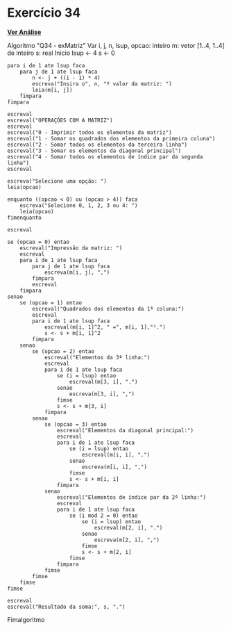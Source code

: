 # Exercício 34

[**Ver Análise**](Analise34.md)

Algoritmo "Q34 - exMatriz"
Var
    i, j, n, lsup, opcao: inteiro
    m: vetor [1..4, 1..4] de inteiro
    s: real
Inicio
    lsup <- 4
    s <- 0
    
    para i de 1 ate lsup faca
        para j de 1 ate lsup faca
            n <- j + ((i - 1) * 4)
            escreva("Insira o", n, "º valor da matriz: ")
            leia(m[i, j])
        fimpara
    fimpara
    
    escreval
    escreval("OPERAÇÕES COM A MATRIZ")
    escreval
    escreval("0 - Imprimir todos os elementos da matriz")
    escreval("1 - Somar os quadrados dos elementos da primeira coluna")
    escreval("2 - Somar todos os elementos da terceira linha")
    escreval("3 - Somar os elementos da diagonal principal")
    escreval("4 - Somar todos os elementos de índice par da segunda linha")
    escreval
    
    escreva("Selecione uma opção: ")
    leia(opcao)
    
    enquanto ((opcao < 0) ou (opcao > 4)) faca
        escreva("Selecione 0, 1, 2, 3 ou 4: ")
        leia(opcao)
    fimenquanto
    
    escreval
    
    se (opcao = 0) entao
        escreval("Impressão da matriz: ")
        escreval
        para i de 1 ate lsup faca
            para j de 1 ate lsup faca
                escreva(m[i, j], ",")
            fimpara
            escreval
        fimpara
    senao
        se (opcao = 1) entao
            escreval("Quadrados dos elementos da 1ª coluna:")
            escreval
            para i de 1 ate lsup faca
                escreval(m[i, 1]^2, " =", m[i, 1],"².")
                s <- s + m[i, 1]^2
            fimpara
        senao
            se (opcao = 2) entao
                escreval("Elementos da 3ª linha:")
                escreval
                para i de 1 ate lsup faca
                    se (i = lsup) entao
                        escreval(m[3, i], ".")
                    senao
                        escreva(m[3, i], ",")
                    fimse
                    s <- s + m[3, i]
                fimpara
            senao
                se (opcao = 3) entao
                    escreval("Elementos da diagonal principal:")
                    escreval
                    para i de 1 ate lsup faca
                        se (i = lsup) entao
                            escreval(m[i, i], ".")
                        senao
                            escreva(m[i, i], ",")
                        fimse
                        s <- s + m[i, i]
                    fimpara
                senao
                    escreval("Elementos de índice par da 2ª linha:")
                    escreval
                    para i de 1 ate lsup faca
                        se (i mod 2 = 0) entao
                            se (i = lsup) entao
                                escreval(m[2, i], ".")
                            senao
                                escreva(m[2, i], ",")
                            fimse
                            s <- s + m[2, i]
                        fimse
                    fimpara
                fimse
            fimse
        fimse
    fimse
    
    escreval
    escreval("Resultado da soma:", s, ".")
Fimalgoritmo
